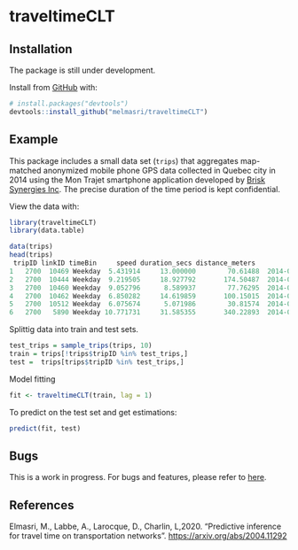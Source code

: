 # traveltimeCLT

## Installation

The package is still under development. 

Install from [GitHub](https://github.com/melmasri/traveltimeCLT) with:

``` r
# install.packages("devtools")
devtools::install_github("melmasri/traveltimeCLT")
```

## Example

This package includes a small data set (`trips`) that aggregates
map-matched anonymized mobile phone GPS data collected in Quebec city in
2014 using the Mon Trajet smartphone application developed by [Brisk
Synergies Inc](https://brisksynergies.com/). The precise duration of the
time period is kept confidential.

View the data with:

``` r
library(traveltimeCLT)
library(data.table)

data(trips)
head(trips)
 tripID linkID timeBin     speed duration_secs distance_meters            entry_time 
1   2700  10469 Weekday  5.431914     13.000000        70.61488  2014-04-28 06:07:27 
2   2700  10444 Weekday  9.219505     18.927792       174.50487  2014-04-28 06:07:41 
3   2700  10460 Weekday  9.052796      8.589937        77.76295  2014-04-28 06:07:58 
4   2700  10462 Weekday  6.850282     14.619859       100.15015  2014-04-28 06:08:07 
5   2700  10512 Weekday  6.075674      5.071986        30.81574  2014-04-28 06:08:21 
6   2700   5890 Weekday 10.771731     31.585355       340.22893  2014-04-28 06:08:26 

```

Splittig data into train and test sets.

``` r
test_trips = sample_trips(trips, 10)
train = trips[!trips$tripID %in% test_trips,]
test =  trips[trips$tripID %in% test_trips,]
```
Model fitting

``` r
fit <- traveltimeCLT(train, lag = 1)
```
To predict on the test set and get estimations:

``` r
predict(fit, test)
```

## Bugs

This is a work in progress. For bugs and features, please refer to
[here](https://github.com/melmasri/traveltimeCLT/issues).


## References

Elmasri, M., Labbe, A., Larocque, D., Charlin, L,2020. “Predictive inference for travel time on transportation networks”.
<https://arxiv.org/abs/2004.11292>

